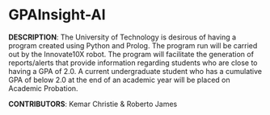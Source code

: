 # GPAInsight-AI

**DESCRIPTION**:
The University of Technology is desirous of having a program created using Python and Prolog. The
program run will be carried out by the Innovate10X robot. The program will facilitate the generation
of reports/alerts that provide information regarding students who are close to having a GPA of 2.0. A
current undergraduate student who has a cumulative GPA of below 2.0 at the end of an academic year
will be placed on Academic Probation.

**CONTRIBUTORS**: Kemar Christie & Roberto James
